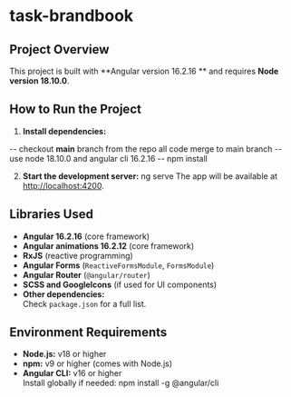 # task-brandbook

## Project Overview

This project is built with **Angular version 16.2.16 ** and requires **Node version 18.10.0**.

## How to Run the Project

1. **Install dependencies:**

  -- checkout **main** branch from the repo all code merge to main branch
  -- use node 18.10.0 and angular cli 16.2.16
  -- npm install

2. **Start the development server:**
   ng serve
   The app will be available at [http://localhost:4200](http://localhost:4200).

## Libraries Used

- **Angular 16.2.16** (core framework)
- **Angular animations 16.2.12** (core framework)
- **RxJS** (reactive programming)
- **Angular Forms** (`ReactiveFormsModule`, `FormsModule`)
- **Angular Router** (`@angular/router`)
- **SCSS and GoogleIcons** (if used for UI components)
- **Other dependencies:**  
  Check `package.json` for a full list.

## Environment Requirements

- **Node.js:** v18 or higher
- **npm:** v9 or higher (comes with Node.js)
- **Angular CLI:** v16 or higher  
  Install globally if needed:
  npm install -g @angular/cli